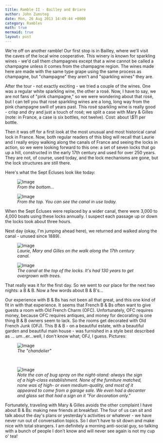 ```yaml
---
title: Ramble II - Bailley and Briare
author: John Zumsteg
date: Mon, 26 Aug 2013 14:49:44 +0000
category: Rambles
math: true
mermaid: true
layout: post
---
```

We're off on another ramble! Our first stop is in Bailley, where we'll visit the caves of the local wine cooperative. This winery is known for sparkling wines - we'd call them champagnes except that a wine cannot be called a champagne unless it comes from the champagne region. The wines made here are made with the same type grape using the same process as champagne, but "champagne" they aren't and "sparkling wines" they are.

After the tour - not exactly exciting - we tried a couple of the wines. One was a regular white sparkling wine, the other a rosé. Now, I have to say, we are not fans of "pink champagne," so we were wondering about that rosé, but I can tell you that rosé sparkling wines are a long, long way from the pink champagne swill of years past. This rosé sparkling wine is really good - crisp and dry and just a touch of rosé; we split a case with Mary &amp; Gilles (note: in France, a case is six bottles, not twelve). Cost: about \\$11 per bottle.

Then it was off for a first look at the most unusual and most historical canal lock in France. Now, both regular readers of this blog will recall that Laurie and I really enjoy walking along the canals of France and seeing the locks in action, so we were looking forward to this one: a set of seven locks that go up a hill, constructed in the early 17th century and used for over 250 years. They are not, of course, used today, and the lock mechanisms are gone, but the lock structures are still there.

Here's what the Sept Écluses look like today:

<figure class = "portrait">
	<img src="{{"/assets/images/2013/08/MG_0066.jpg" | prepend: site.baseurl | prepend: site.url }}" alt="Image" />
	<figcaption><em>From the bottom...</em></figcaption>
</figure>



<figure class = "portrait">
	<img src="{{"/assets/images/2013/08/MG_0068.jpg" | prepend: site.baseurl | prepend: site.url }}" alt="Image" />
	<figcaption><em>From the top. You can see the canal in use today.</em></figcaption>
</figure>


When the Sept Écluses were replaced by a wider canal, there were 3,000 to 4,000 boats using these locks annually. I suspect each passage up or down the locks took about three hours.

Next day (okay, I'm jumping ahead here), we returned and walked along the canal - unused since 1889).

<figure class = "portrait">
	<img src="{{"/assets/images/2013/08/MG_0079.jpg" | prepend: site.baseurl | prepend: site.url }}" alt="Image" />
	<figcaption><em>Laurie, Mary and Gilles on the walk along the 17th century canal.</em></figcaption>
</figure>



<figure class = "landscape">
	<img src="{{"/assets/images/2013/08/MG_0076.jpg" | prepend: site.baseurl | prepend: site.url }}" alt="Image" />
	<figcaption><em>The canal at the top of the locks. It's had 130 years to get overgrown with trees.</em></figcaption>
</figure>


That really was it for the first day. So we went to our place for the next two nights: a B &amp; B. Now a few words about B &amp; B's...

Our experience with B &amp; Bs has not been all that great, and this one kind of fit in with that experience. It seems that French B &amp; Bs often want to give guests a room with Old French Charm (OFC). Unfortunately, OFC requires money, because OFC requires antiques, and money for decorating is one thing B &amp; B owners seem to lack. So the rooms get decorated with Old French Junk (OFJ). This B &amp; B - on a beautiful estate, with a beautiful garden and beautiful main house - was furnished in a style best described as ... um...er...well, I don't know what; OFJ, I guess. Pictures:

<figure class = "portrait">
	<img src="{{"/assets/images/2013/08/DSC03877.jpg" | prepend: site.baseurl | prepend: site.url }}" alt="Image" />
	<figcaption><em>The "chandelier"</em></figcaption>
</figure>



&nbsp;
<figure class = "landscape">
	<img src="{{"/assets/images/2013/08/DSC03879.jpg" | prepend: site.baseurl | prepend: site.url }}" alt="Image" />
	<figcaption><em>Note the can of bug spray on the night-stand: always the sign of a high-class establishment. None of the furniture matched, none was of high- or even medium-quality, and most of it appeared to come from a garage sale. We even had a decanter and glass set that had a sign on it "For decoration only."</em></figcaption>
</figure>



Fortunately, traveling with Mary & Gilles avoids the other complaint I have about B & Bs: making new friends at breakfast. The four of us can sit and talk about the day's plans or yesterday's activities or whatever - we have never run out of conversation topics. So I don't have to sit down and make nice with total strangers. I am definitely a morning anti-social guy, so talking with a bunch of people I don't know and will never see again is not my cup o' tea!
